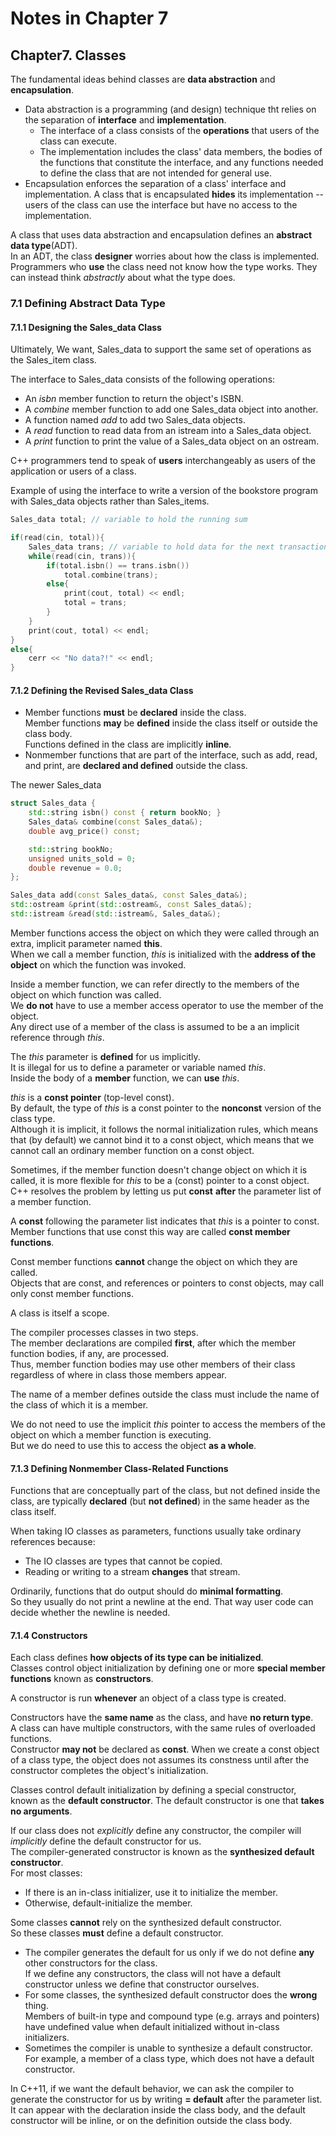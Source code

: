 # Notes in Chapter 7




## Chapter7. Classes

The fundamental ideas behind classes are **data abstraction** and **encapsulation**.
* Data abstraction is a programming (and design) technique tht relies on
  the separation of **interface** and **implementation**.
    * The interface of a class consists of the **operations** that users of the class can execute.
    * The implementation includes the class' data members, the bodies of the functions that constitute the interface,
      and any functions needed to define the class that are not intended for general use.
* Encapsulation enforces the separation of a class' interface and implementation.
  A class that is encapsulated **hides** its implementation -- users of the class can use the interface
  but have no access to the implementation.
  
A class that uses data abstraction and encapsulation defines an **abstract data type**(ADT).  
In an ADT, the class **designer** worries about how the class is implemented.
Programmers who **use** the class need not know how the type works. They can instead think *abstractly* about what the type does.




### 7.1 Defining Abstract Data Type

#### 7.1.1 Designing the Sales_data Class

Ultimately, We want, Sales_data to support the same set of operations as the Sales_item class.

The interface to Sales_data consists of the following operations:
* An *isbn* member function to return the object's ISBN.
* A *combine* member function to add one Sales_data object into another.
* A function named *add* to add two Sales_data objects.
* A *read* function to read data from an istream into a Sales_data object.
* A *print* function to print the value of a Sales_data object on an ostream.

C++ programmers tend to speak of **users** interchangeably as
users of the application or users of a class.

Example of using the interface to write a version of the bookstore program
with Sales_data objects rather than Sales_items.
``` C++
Sales_data total; // variable to hold the running sum

if(read(cin, total)){
    Sales_data trans; // variable to hold data for the next transaction
    while(read(cin, trans)){
        if(total.isbn() == trans.isbn())
            total.combine(trans);
        else{
            print(cout, total) << endl;
            total = trans;
        }
    }
    print(cout, total) << endl;
}
else{
    cerr << "No data?!" << endl;
}
```


#### 7.1.2 Defining the Revised Sales_data Class

* Member functions **must** be **declared** inside the class.  
  Member functions **may** be **defined** inside the class itself or outside the class body.  
  Functions defined in the class are implicitly **inline**.
* Nonmember functions that are part of the interface, such as add, read, and print, are **declared and defined** outside the class.

The newer Sales_data
``` C++
struct Sales_data {
	std::string isbn() const { return bookNo; }
	Sales_data& combine(const Sales_data&);
	double avg_price() const;

	std::string bookNo;
	unsigned units_sold = 0;
	double revenue = 0.0;
};

Sales_data add(const Sales_data&, const Sales_data&);
std::ostream &print(std::ostream&, const Sales_data&);
std::istream &read(std::istream&, Sales_data&);
```

Member functions access the object on which they were called through
an extra, implicit parameter named **this**.  
When we call a member function, *this* is initialized with the **address of the object** on which the function was invoked.

Inside a member function, we can refer directly to the members of the object on which function was called.  
We **do not** have to use a member access operator to use the member of the object.  
Any direct use of a member of the class is assumed to be a an implicit reference through *this*.

The *this* parameter is **defined** for us implicitly.  
It is illegal for us to define a parameter or variable named *this*.  
Inside the body of a **member** function, we can **use** *this*.

*this* is a **const pointer** (top-level const).  
By default, the type of *this* is a const pointer to the **nonconst** version of the class type.  
Although it is implicit, it follows the normal initialization rules,
which means that (by default) we cannot bind it to a const object,
which means that we cannot call an ordinary member function on a const object.

Sometimes, if the member function doesn't change object
on which it is called, it is more flexible for *this* to be a (const) pointer to a const object.  
C++ resolves the problem by letting us put **const** **after** the parameter list of a member function.

A **const** following the parameter list indicates that *this* is a pointer to const.  
Member functions that use const this way are called **const member functions**.

Const member functions **cannot** change the object on which they are called.  
Objects that are const, and references or pointers to const objects, may call only const member functions.

A class is itself a scope.

The compiler processes classes in two steps.  
The member declarations are compiled **first**,
after which the member function bodies, if any, are processed.  
Thus, member function bodies may use other members of their class regardless of
where in class those members appear.

The name of a member defines outside the class must include the name of the class of which it is a member.

We do not need to use the implicit *this* pointer to access the members of the object
on which a member function is executing.  
But we do need to use this to access the object **as a whole**.


#### 7.1.3 Defining Nonmember Class-Related Functions

Functions that are conceptually part of the class, but not defined inside the class,
are typically **declared** (but **not defined**) in the same header as the class itself.

When taking IO classes as parameters, functions usually take ordinary references because:
* The IO classes are types that cannot be copied.
* Reading or writing to a stream **changes** that stream.

Ordinarily, functions that do output should do **minimal formatting**.  
So they usually do not print a newline at the end.
That way user code can decide whether the newline is needed.


#### 7.1.4 Constructors

Each class defines **how objects of its type can be initialized**.  
Classes control object initialization by defining one or more **special member functions**
known as **constructors**.

A constructor is run **whenever** an object of a class type is created.

Constructors have the **same name** as the class, and have **no return type**.  
A class can have multiple constructors, with the same rules of overloaded functions.  
Constructor **may not** be declared as **const**.
When we create a const object of a class type, the object does not assumes its constness 
until after the constructor completes the object's initialization.

Classes control default initialization by defining a special constructor,
known as the **default constructor**.
The default constructor is one that **takes no arguments**.

If our class does not *explicitly* define any constructor,
the compiler will *implicitly* define the default constructor for us.  
The compiler-generated constructor is known as the **synthesized default constructor**.  
For most classes:
* If there is an in-class initializer, use it to initialize the member.
* Otherwise, default-initialize the member.

Some classes **cannot** rely on the synthesized default constructor.  
So these classes **must** define a default constructor.
* The compiler generates the default for us only if we do not define **any** other constructors for the class.  
  If we define any constructors, the class will not have a default constructor unless we define that constructor ourselves.
* For some classes, the synthesized default constructor does the **wrong** thing.  
  Members of built-in type and compound type (e.g. arrays and pointers) have undefined value when default initialized without in-class initializers.
* Sometimes the compiler is unable to synthesize a default constructor.  
  For example, a member of a class type, which does not have a default constructor.
 
In C++11, if we want the default behavior, we can ask the compiler to generate the constructor for us
by writing **= default** after the parameter list.  
It can appear with the declaration inside the class body, and the default constructor will be inline,
or on the definition outside the class body.